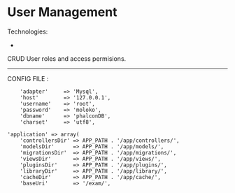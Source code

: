# User Management #

Technologies:
* ``` Phalcon (PHP), jQuery,js, Bootstrap.css, MySQL, Web Services

CRUD User roles and access permisions.
________________________________________

CONFIG FILE : 

        'adapter'     => 'Mysql',
        'host'        => '127.0.0.1',
        'username'    => 'root',
        'password'    => 'moloko',
        'dbname'      => 'phalconDB',
        'charset'     => 'utf8',

    'application' => array(
        'controllersDir' => APP_PATH . '/app/controllers/',
        'modelsDir'      => APP_PATH . '/app/models/',
        'migrationsDir'  => APP_PATH . '/app/migrations/',
        'viewsDir'       => APP_PATH . '/app/views/',
        'pluginsDir'     => APP_PATH . '/app/plugins/',
        'libraryDir'     => APP_PATH . '/app/library/',
        'cacheDir'       => APP_PATH . '/app/cache/',
        'baseUri'        => '/exam/',



``` ® Maxim Livshitz 2015 

